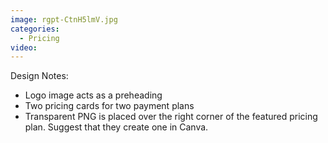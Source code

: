 ```yaml
---
image: rgpt-CtnH5lmV.jpg
categories:
  - Pricing
video:
---
```

Design Notes:
* Logo image acts as a preheading
* Two pricing cards for two payment plans
* Transparent PNG is placed over the right corner of the featured pricing plan. Suggest that they create one in Canva.